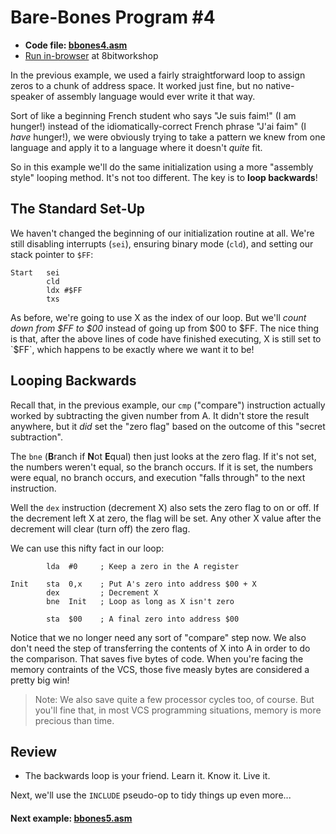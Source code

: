 # Bare-Bones Program #4

* **Code file: [bbones4.asm](./bbones4.asm "Link to source code file for bbones4.asm")**
* [Run in-browser](https://8bitworkshop.com/v3.3.0/embed.html?p=vcs&r=TFpHAAAQAAAAAGGrqxObAQECAwR42KL%2FmqkAlQDK0PuFAKnQhQlMDvD%2FBB8EHwQfBB8EHwQfBB8EHwQfBB8EHwQfBB8EHwQfBB8EHwQfBB8EHwQfBB8EHwQfBB8EHwQfBB8EHwQfBB8EHgQb%2FwDwAPA%3D "Link to in-browser emulation of bbones4.asm") at 8bitworkshop

In the previous example, we used a fairly straightforward loop to assign zeros to a chunk of address space. It worked just fine, but no native-speaker of assembly language would ever write it that way.

Sort of like a beginning French student who says "Je suis faim!" (I am hunger!) instead of the idiomatically-correct French phrase "J'ai faim" (I *have* hunger!), we were obviously trying to take a pattern we knew from one language and apply it to a language where it doesn't *quite* fit.

So in this example we'll do the same initialization using a more "assembly style" looping method. It's not too different. The key is to **loop backwards**!



## The Standard Set-Up

We haven't changed the beginning of our initialization routine at all. We're still disabling interrupts (`sei`), ensuring binary mode (`cld`), and setting our stack pointer to `$FF`:

```assembly
Start   sei
        cld
        ldx #$FF
        txs
```

As before, we're going to use X as the index of our loop. But we'll *count down from $FF to $00* instead of going up from $00 to $FF. The nice thing is that, after the above lines of code have finished executing, X is still set to `$FF`, which happens to be exactly where we want it to be!



## Looping Backwards

Recall that, in the previous example, our `cmp` ("compare") instruction actually worked by subtracting the given number from A. It didn't store the result anywhere, but it *did* set the "zero flag" based on the outcome of this "secret subtraction".

The `bne` (**B**ranch if **N**ot **E**qual) then just looks at the zero flag. If it's not set, the numbers weren't equal, so the branch occurs. If it is set, the numbers were equal, no branch occurs, and execution "falls through" to the next instruction.

Well the `dex` instruction (decrement X) also sets the zero flag to on or off. If the decrement left X at zero, the flag will be set. Any other X value after the decrement will clear (turn off) the zero flag.

We can use this nifty fact in our loop:

```assembly
        lda  #0     ; Keep a zero in the A register
                    
Init    sta  0,x    ; Put A's zero into address $00 + X
        dex         ; Decrement X
        bne  Init   ; Loop as long as X isn't zero
        
        sta  $00    ; A final zero into address $00
```

Notice that we no longer need any sort of "compare" step now. We also don't need the step of transferring the contents of X into A in order to do the comparison. That saves five bytes of code. When you're facing the memory contraints of the VCS, those five measly bytes are considered a pretty big win!

> Note: We also save quite a few processor cycles too, of course. But you'll fine that, in most VCS programming situations, memory is more precious than time.



## Review

* The backwards loop is your friend. Learn it. Know it. Live it.

Next, we'll use the `INCLUDE` pseudo-op to tidy things up even more...

#### Next example: [bbones5.asm](./bbones4.md)
